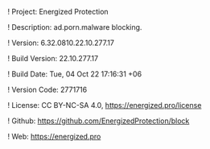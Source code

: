 ! Project: Energized Protection

! Description: ad.porn.malware blocking.

! Version: 6.32.0810.22.10.277.17

! Build Version: 22.10.277.17

! Build Date: Tue, 04 Oct 22 17:16:31 +06

! Version Code: 2771716

! License: CC BY-NC-SA 4.0, https://energized.pro/license

! Github: https://github.com/EnergizedProtection/block

! Web: https://energized.pro
